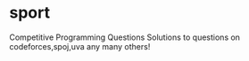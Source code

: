 # sport
Competitive Programming Questions
Solutions to questions on codeforces,spoj,uva any many others!

